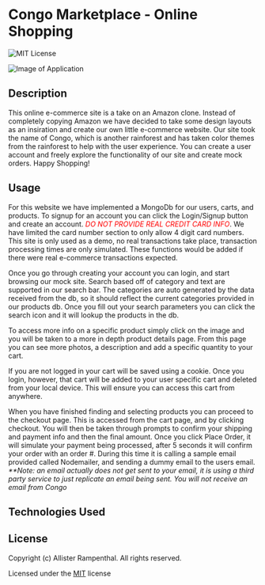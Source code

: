 # Congo Marketplace - Online Shopping

![MIT License](https://img.shields.io/badge/License-MIT-green)

![Image of Application](./img/employee-tracker-landing.PNG)

## Description

This online e-commerce site is a take on an Amazon clone. Instead of completely copying Amazon we have decided to take some design layouts as an insiration and create our own little e-commerce website. Our site took the name of Congo, which is another rainforest and has taken color themes from the rainforest to help with the user experience. You can create a user account and freely explore the functionality of our site and create mock orders. Happy Shopping!

## Usage

For this website we have implemented a MongoDb for our users, carts, and products. To signup for an account you can click the Login/Signup button and create an account. <span style="color:red; font-style: italic">DO NOT PROVIDE REAL CREDIT CARD INFO</span>. We have limited the card number section to only allow 4 digit card numbers. This site is only used as a demo, no real transactions take place, transaction processing times are only simulated. These functions would be added if there were real e-commerce transactions expected.

Once you go through creating your account you can login, and start browsing our mock site. Search based off of category and text are supported in our search bar. The categories are auto generated by the data received from the db, so it should reflect the current categories provided in our products db. Once you fill out your search parameters you can click the search icon and it will lookup the products in the db.

To access more info on a specific product simply click on the image and you will be taken to a more in depth product details page. From this page you can see more photos, a description and add a specific quantity to your cart.

If you are not logged in your cart will be saved using a cookie. Once you login, however, that cart will be added to your user specific cart and deleted from your local device. This will ensure you can access this cart from anywhere.

When you have finished finding and selecting products you can proceed to the checkout page. This is accessed from the cart page, and by clicking checkout. You will then be taken through prompts to confirm your shipping and payment info and then the final amount. Once you click Place Order, it will simulate your payment being processed, after 5 seconds it will confirm your order with an order #. During this time it is calling a sample email provided called Nodemailer, and sending a dummy email to the users email. <span style="font-style: italic"> \*\*Note: an email actually does not get sent to your email, it is using a third party service to just replicate an email being sent. You will not receive an email from Congo</span>

## Technologies Used


## License

Copyright (c) Allister Rampenthal. All rights reserved.

Licensed under the [MIT](https://choosealicense.com/licenses/mit/) license
